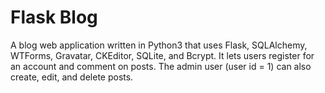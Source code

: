 
# Flask Blog

A blog web application written in Python3 that uses Flask, SQLAlchemy, WTForms, Gravatar, CKEditor, SQLite, and Bcrypt. It lets users register for an account and comment on posts. The admin user (user id = 1) can also create, edit, and delete posts.

